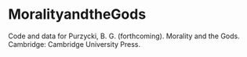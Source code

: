 # MoralityandtheGods
Code and data for Purzycki, B. G. (forthcoming). Morality and the Gods. Cambridge: Cambridge University Press.

